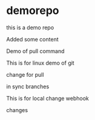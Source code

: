 # demorepo
this is a demo repo

Added some content

Demo of pull command

This is for linux demo of git

change for pull

in sync branches

This is for local change
webhook

changes

